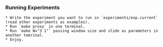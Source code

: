### Running Experiments
    * Write the experiment you want to run in `experiments/exp.current` (read other experiments as examples).
    * Run `make proxy` in one terminal.
    * Run `make W="3 1"` passing window size and slide as parameters in another temrinal.
    * Enjoy.
